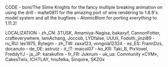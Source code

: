 CODE
	- boni/The Slime Knights for the fancy multiple breaking animation on using the drill
	- malte0811 for the amazing port of wire rendering to 1.8.9's model system and all the bugfixes
	- AtomicBlom for porting *everything* to 1.11.2!

LOCALIZATION
	- zh_CN: 3TUSK, Amamiya-Nagisa, bakaxyf, CannonFotter, crafteverywhere, IamAchang, Joccob, LYDfalse, UUUii, Fodoth_jinzi89
	- ru_RU: lex1975, Bytegm
	- zh_TW: xaxa123, vongola12324
	- es_ES: FrannDzs, docanuto
	- de_DE: astrutz
	- it_IT: maicol07
    - ko_KR: Taki_B, PixVoxel, FreddyYJ
    - ja_JP: karakufire
    - fr_FR: Juknum
	- uk_ua: Сommunity «СУМ», CakesTwix, ICHTLAY, hnufelka, Sinqoire, SKZGx
